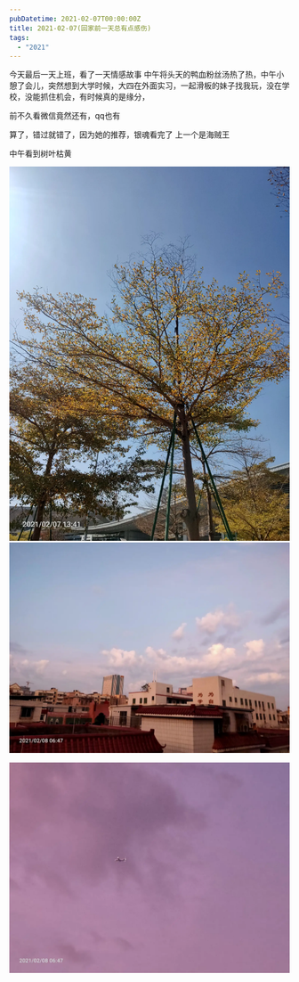 ```yaml
---
pubDatetime: 2021-02-07T00:00:00Z
title: 2021-02-07(回家前一天总有点感伤)
tags:
  - "2021"
---
```


今天最后一天上班，看了一天情感故事
中午将头天的鸭血粉丝汤热了热，中午小憩了会儿，突然想到大学时候，大四在外面实习，一起滑板的妹子找我玩，没在学校，没能抓住机会，有时候真的是缘分，

前不久看微信竟然还有，qq也有



算了，错过就错了，因为她的推荐，银魂看完了
上一个是海贼王

中午看到树叶枯黄

![](../../img/6904315-bcbceb7508da1f86.jpg)
![](../../img/6904315-016bc74f578453e7.jpg)

![](../../img/6904315-7ada39fd639aaa2e.jpg)

